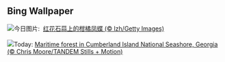 ## Bing Wallpaper
![](https://www.bing.com/th?id=OHR.AsianSwallowtail_ZH-CN7442263508_UHD.jpg&w=1000)今日图片: &nbsp;[红花石蒜上的柑橘凤蝶 (© lzh/Getty Images)](https://www.bing.com/th?id=OHR.AsianSwallowtail_ZH-CN7442263508_UHD.jpg)
<br><br/>
![](https://www.bing.com/th?id=OHR.CumberlandOaks_EN-US1850139942_UHD.jpg&w=1000)Today: [Maritime forest in Cumberland Island National Seashore, Georgia (© Chris Moore/TANDEM Stills + Motion)](https://www.bing.com/th?id=OHR.CumberlandOaks_EN-US1850139942_UHD.jpg)
<br><br/>
